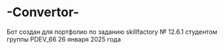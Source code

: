 # -Convertor-
Бот создан для портфолио по заданию skillfactory № 12.6.1 студентом группы PDEV_66 26 января 2025 года
